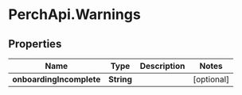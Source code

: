 # PerchApi.Warnings

## Properties
Name | Type | Description | Notes
------------ | ------------- | ------------- | -------------
**onboardingIncomplete** | **String** |  | [optional] 


